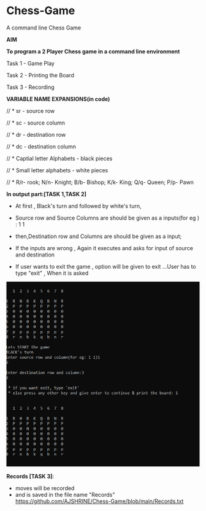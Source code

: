 # Chess-Game
A command line Chess Game

**AIM**

**To program a 2 Player Chess game in a command line environment**

  Task 1 - Game Play 
  
  Task 2 - Printing the Board 
  
  Task 3 - Recording
 
 
**VARIABLE NAME EXPANSIONS(in code)**

// * sr - source row 

// * sc - source column

// * dr - destination row 

// * dc - destination column

// * Captial letter Alphabets - black pieces

// * Small letter alphabets - white pieces

// * R/r- rook; N/n- Knight; B/b- Bishop; K/k- King; Q/q- Queen; P/p- Pawn



**In output part:[TASK 1,TASK 2]**

* At first , Black's turn and followed by white's turn,

* Source row and Source Columns are should be given as a inputs(for eg ) : 1 1

* then,Destination row and Columns are should be given as a input;

* If the inputs are wrong ,  Again it executes and asks for input of source and destination

* If user wants  to exit the game , option will be given to exit ...User has to type  "exit" , When it is asked 
 
![](Black's%20turn.png)


 **Records [TASK 3]**:
*  moves will be recorded 
*  and is saved in the file name "Records"
https://github.com/AJSHRINE/Chess-Game/blob/main/Records.txt
